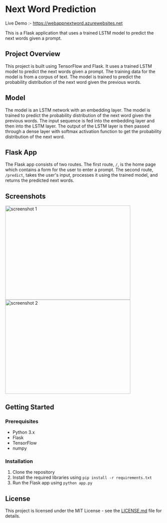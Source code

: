 # Next Word Prediction

Live Demo :- https://webappnextword.azurewebsites.net

This is a Flask application that uses a trained LSTM model to predict the next words given a prompt.

## Project Overview

This project is built using TensorFlow and Flask. It uses a trained LSTM model to predict the next words given a prompt. The training data for the model is from a corpus of text. The model is trained to predict the probability distribution of the next word given the previous words. 

## Model

The model is an LSTM network with an embedding layer. The model is trained to predict the probability distribution of the next word given the previous words. The input sequence is fed into the embedding layer and then into the LSTM layer. The output of the LSTM layer is then passed through a dense layer with softmax activation function to get the probability distribution of the next word.

## Flask App

The Flask app consists of two routes. The first route, `/`, is the home page which contains a form for the user to enter a prompt. The second route, `/predict`, takes the user's input, processes it using the trained model, and returns the predicted next words.

## Screenshots
<img src="https://github.com/Sanket1909/nextwordpro/blob/main/main.png" alt="screenshot 1" width="400" height="300"> <img src="https://github.com/Sanket1909/nextwordpro/blob/main/result.png" alt="screenshot 2" width="400" height="300">


## Getting Started

### Prerequisites

- Python 3.x
- Flask
- TensorFlow
- numpy

### Installation

1. Clone the repository
2. Install the required libraries using `pip install -r requirements.txt`
3. Run the Flask app using `python app.py`

## License

This project is licensed under the MIT License - see the [LICENSE.md](LICENSE) file for details.
